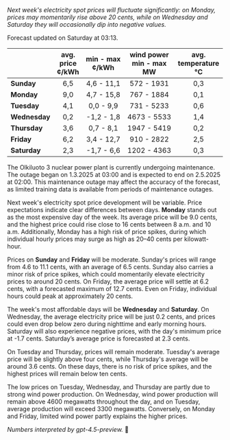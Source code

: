 *Next week's electricity spot prices will fluctuate significantly: on Monday, prices may momentarily rise above 20 cents, while on Wednesday and Saturday they will occasionally dip into negative values.*

Forecast updated on Saturday at 03:13.

|             | avg.<br>price<br>¢/kWh | min - max<br>¢/kWh | wind power<br>min - max<br>MW | avg.<br>temperature<br>°C |
|:------------|:----------------------:|:-------------------:|:----------------------------:|:-------------------------:|
| **Sunday**      |          6,5           |     4,6 - 11,1      |         572 - 1931          |            0,3            |
| **Monday**      |          9,0           |     4,7 - 15,8      |         767 - 1884          |            0,1            |
| **Tuesday**     |          4,1           |      0,0 - 9,9      |         731 - 5233          |            0,6            |
| **Wednesday**   |          0,2           |     -1,2 - 1,8      |        4673 - 5533          |            1,4            |
| **Thursday**    |          3,6           |      0,7 - 8,1      |        1947 - 5419          |            0,2            |
| **Friday**      |          6,2           |     3,4 - 12,7      |         910 - 2822          |            2,5            |
| **Saturday**    |          2,3           |     -1,7 - 6,6      |        1202 - 4363          |            0,3            |

The Olkiluoto 3 nuclear power plant is currently undergoing maintenance. The outage began on 1.3.2025 at 03:00 and is expected to end on 2.5.2025 at 02:00. This maintenance outage may affect the accuracy of the forecast, as limited training data is available from periods of maintenance outages.

Next week's electricity spot price development will be variable. Price expectations indicate clear differences between days. **Monday** stands out as the most expensive day of the week. Its average price will be 9.0 cents, and the highest price could rise close to 16 cents between 8 a.m. and 10 a.m. Additionally, Monday has a high risk of price spikes, during which individual hourly prices may surge as high as 20–40 cents per kilowatt-hour.

Prices on **Sunday** and **Friday** will be moderate. Sunday's prices will range from 4.6 to 11.1 cents, with an average of 6.5 cents. Sunday also carries a minor risk of price spikes, which could momentarily elevate electricity prices to around 20 cents. On Friday, the average price will settle at 6.2 cents, with a forecasted maximum of 12.7 cents. Even on Friday, individual hours could peak at approximately 20 cents.

The week's most affordable days will be **Wednesday** and **Saturday**. On Wednesday, the average electricity price will be just 0.2 cents, and prices could even drop below zero during nighttime and early morning hours. Saturday will also experience negative prices, with the day's minimum price at -1.7 cents. Saturday’s average price is forecasted at 2.3 cents.

On Tuesday and Thursday, prices will remain moderate. Tuesday's average price will be slightly above four cents, while Thursday's average will be around 3.6 cents. On these days, there is no risk of price spikes, and the highest prices will remain below ten cents.

The low prices on Tuesday, Wednesday, and Thursday are partly due to strong wind power production. On Wednesday, wind power production will remain above 4600 megawatts throughout the day, and on Tuesday, average production will exceed 3300 megawatts. Conversely, on Monday and Friday, limited wind power partly explains the higher prices.

*Numbers interpreted by gpt-4.5-preview.* 🍃
